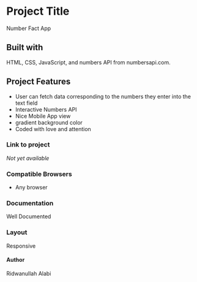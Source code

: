 # Project Title
Number Fact App

## Built with
HTML, CSS, JavaScript, and numbers API from numbersapi.com.

## Project Features
- User can fetch data corresponding to the numbers they enter into the text field
- Interactive Numbers API
- Nice Mobile App view
- gradient background color 
- Coded with love and attention


### Link to project

*Not yet available*

### Compatible Browsers	
- Any browser

### Documentation	
Well Documented

### Layout	
Responsive


#### Author 
Ridwanullah Alabi
